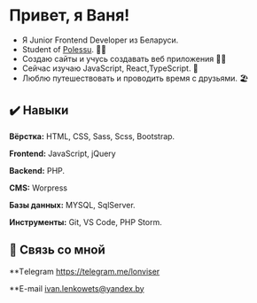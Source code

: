 # Привет, я Ваня!
- Я Junior Frontend Developer из Беларуси. 
- Student of [Polessu](https://www.polessu.by/). 👨‍🎓
- Создаю сайты и учусь создавать веб приложения 👨‍💻
- Сейчас изучаю JavaScript, React,TypeScript. 📖
- Люблю путешествовать и проводить время с друзьями. 🏖
  
  
## ✔️ Навыки

**Вёрстка:** HTML, CSS, Sass, Scss, Bootstrap.

**Frontend:** JavaScript, jQuery

**Backend:** PHP.

**CMS:** Worpress

**Базы данных:** MYSQL, SqlServer.

**Инструменты:** Git, VS Code, PHP Storm.

  
## 🔗 Связь со мной

**Тelegram https://telegram.me/lonviser

**E-mail ivan.lenkowets@yandex.by

